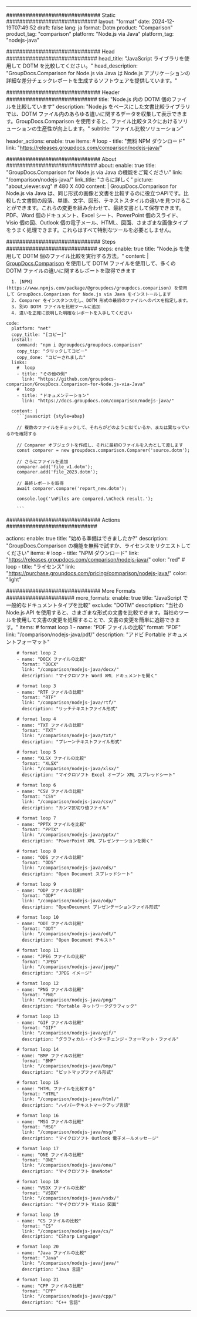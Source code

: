 
---
############################# Static ############################
layout: "format"
date:  2024-12-19T07:49:52
draft: false
lang: ja
format: Dotm
product: "Comparison"
product_tag: "comparison"
platform: "Node.js via Java"
platform_tag: "nodejs-java"

############################# Head ############################
head_title: "JavaScript ライブラリを使用して DOTM を比較してください。"
head_description: "GroupDocs.Comparison for Node.js via Java は Node.js アプリケーションの詳細な差分チェックレポートを生成するソフトウェアを提供しています。"

############################# Header ############################
title: "Node.js 内の DOTM 個のファイルを比較しています" 
description: "Node.js をベースにした文書比較ライブラリでは、DOTM ファイル内のあらゆる違いに関するデータを収集して表示できます。GroupDocs.Comparison を使用すると、ファイル比較タスクにおけるソリューションの生産性が向上します。"
subtitle: "ファイル比較ソリューション" 

header_actions:
  enable: true
  items:
    #  loop
    - title: "無料 NPM ダウンロード"
      link: "https://releases.groupdocs.com/comparison/nodejs-java/"
      
############################# About ############################
about:
    enable: true
    title: "GroupDocs.Comparison for Node.js via Java の機能をご覧ください"
    link: "/comparison/nodejs-java/"
    link_title: "さらに詳しく"
    picture: "about_viewer.svg" # 480 X 400
    content: |
       GroupDocs.Comparison for Node.js via Java は、同じ形式の画像と文書を比較するのに役立つAPIです。比較した文書間の段落、単語、文字、図形、テキストスタイルの違いを見つけることができます。これらの変更を組み合わせて、最終文書として保存できます。PDF、Word 個のドキュメント、Excel シート、PowerPoint 個のスライド、Visio 個の図、Outlook 個の電子メール、HTML、図面、さまざまな画像タイプをうまく処理できます。これらはすべて特別なツールを必要としません。

############################# Steps ############################
steps:
    enable: true
    title: "Node.js を使用して DOTM 個のファイル比較を実行する方法。"
    content: |
      [GroupDocs.Comparison](https://products.groupdocs.com/comparison/nodejs-java/) を使用して DOTM ファイルを使用して、多くの DOTM ファイルの違いに関するレポートを取得できます
      
      1. [NPM](https://www.npmjs.com/package/@groupdocs/groupdocs.comparison) を使用して GroupDocs.Comparison for Node.js via Java をインストールします
      2. Comparer をインスタンス化し、DOTM 形式の最初のファイルへのパスを指定します。
      3. 別の DOTM ファイルを比較ツールに追加
      4. 違いを正確に説明した明確なレポートを入手してください
   
    code:
      platform: "net"
      copy_title: "[コピー]"
      install:
        command: "npm i @groupdocs/groupdocs.comparison"
        copy_tip: "クリックしてコピー"
        copy_done: "コピーされました"
      links:
        #  loop
        - title: "その他の例"
          link: "https://github.com/groupdocs-comparison/GroupDocs.Comparison-for-Node.js-via-Java"
        #  loop
        - title: "ドキュメンテーション"
          link: "https://docs.groupdocs.com/comparison/nodejs-java/"
          
      content: |
        ```javascript {style=abap}

        // 複数のファイルをチェックして、それらがどのように似ているか、または異なっているかを確認する

        // Comparer オブジェクトを作成し、それに最初のファイルを入力として渡します
        const comparer = new groupdocs.comparison.Comparer('source.dotm');

        // さらにファイルを追加
        comparer.add('file_v1.dotm');
        comparer.add('file_2023.dotm');

        // 最終レポートを取得
        await comparer.compare('report_new.dotm');

        console.log('\nFiles are compared.\nCheck result.');

        ```            

############################# Actions ############################

actions:
  enable: true
  title: "始める準備はできましたか?"
  description: "GroupDocs.Comparison の機能を無料で試すか、ライセンスをリクエストしてください"
  items:
    #  loop
    - title: "NPM ダウンロード"
      link: "https://releases.groupdocs.com/comparison/nodejs-java/"
      color: "red"
        #  loop
    - title: "ライセンス"
      link: "https://purchase.groupdocs.com/pricing/comparison/nodejs-java/"
      color: "light"


############################# More Formats #####################
more_formats:
    enable: true
    title: "JavaScript で一般的なドキュメントタイプを比較"
    exclude: "DOTM"
    description: "当社の Node.js API を使用すると、さまざまな形式の文書を比較できます。当社のツールを使用して文書の変更を処理することで、文書の変更を簡単に追跡できます。"
    items: 
        # format loop 1
        - name: "PDF ファイルの比較"
          format: "PDF"
          link: "/comparison/nodejs-java/pdf/"
          description: "アドビ Portable ドキュメントフォーマット"

        # format loop 2
        - name: "DOCX ファイルの比較"
          format: "DOCX"
          link: "/comparison/nodejs-java/docx/"
          description: "マイクロソフト Word XML ドキュメントを開く"

        # format loop 3
        - name: "RTF ファイルの比較"
          format: "RTF"
          link: "/comparison/nodejs-java/rtf/"
          description: "リッチテキストファイル形式"

        # format loop 4
        - name: "TXT ファイルの比較"
          format: "TXT"
          link: "/comparison/nodejs-java/txt/"
          description: "プレーンテキストファイル形式"

        # format loop 5
        - name: "XLSX ファイルの比較"
          format: "XLSX"
          link: "/comparison/nodejs-java/xlsx/"
          description: "マイクロソフト Excel オープン XML スプレッドシート"

        # format loop 6
        - name: "CSV ファイルの比較"
          format: "CSV"
          link: "/comparison/nodejs-java/csv/"
          description: "カンマ区切り値ファイル"

        # format loop 7
        - name: "PPTX ファイルを比較"
          format: "PPTX"
          link: "/comparison/nodejs-java/pptx/"
          description: "PowerPoint XML プレゼンテーションを開く"

        # format loop 8
        - name: "ODS ファイルの比較"
          format: "ODS"
          link: "/comparison/nodejs-java/ods/"
          description: "Open Document スプレッドシート"

        # format loop 9
        - name: "ODP ファイルの比較"
          format: "ODP"
          link: "/comparison/nodejs-java/odp/"
          description: "OpenDocument プレゼンテーションファイル形式"

        # format loop 10
        - name: "ODT ファイルの比較"
          format: "ODT"
          link: "/comparison/nodejs-java/odt/"
          description: "Open Document テキスト"

        # format loop 11
        - name: "JPEG ファイルの比較"
          format: "JPEG"
          link: "/comparison/nodejs-java/jpeg/"
          description: "JPEG イメージ"

        # format loop 12
        - name: "PNG ファイルの比較"
          format: "PNG"
          link: "/comparison/nodejs-java/png/"
          description: "Portable ネットワークグラフィック"

        # format loop 13
        - name: "GIF ファイルの比較"
          format: "GIF"
          link: "/comparison/nodejs-java/gif/"
          description: "グラフィカル・インターチェンジ・フォーマット・ファイル"

        # format loop 14
        - name: "BMP ファイルの比較"
          format: "BMP"
          link: "/comparison/nodejs-java/bmp/"
          description: "ビットマップファイル形式"

        # format loop 15
        - name: "HTML ファイルを比較する"
          format: "HTML"
          link: "/comparison/nodejs-java/html/"
          description: "ハイパーテキストマークアップ言語"

        # format loop 16
        - name: "MSG ファイルの比較"
          format: "MSG"
          link: "/comparison/nodejs-java/msg/"
          description: "マイクロソフト Outlook 電子メールメッセージ"

        # format loop 17
        - name: "ONE ファイルの比較"
          format: "ONE"
          link: "/comparison/nodejs-java/one/"
          description: "マイクロソフト OneNote"

        # format loop 18
        - name: "VSDX ファイルの比較"
          format: "VSDX"
          link: "/comparison/nodejs-java/vsdx/"
          description: "マイクロソフト Visio 図面"

        # format loop 19
        - name: "CS ファイルの比較"
          format: "CS"
          link: "/comparison/nodejs-java/cs/"
          description: "CSharp Language"

        # format loop 20
        - name: "Java ファイルの比較"
          format: "Java"
          link: "/comparison/nodejs-java/java/"
          description: "Java 言語"
          
        # format loop 21
        - name: "CPP ファイルの比較"
          format: "CPP"
          link: "/comparison/nodejs-java/cpp/"
          description: "C++ 言語"
---